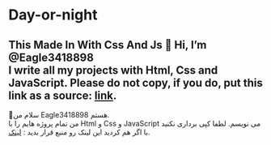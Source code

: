 # Day-or-night
This Made In With Css And Js
👋 Hi, I’m @Eagle3418898<br>
I write all my projects with Html, Css and JavaScript.
Please do not copy, if you do, put this link as a source: <a href="https://github.com/Eagle3418898">link</a>.
--------------------------------------------------------------------------------------------------------------------------------------------------------------------------
👋سلام من Eagle3418898 هستم.<br>
من تمام پروژه هایم را با Html و Css و JavaScript می نویسم.
لطفا کپی برداری نکنید با اگر هم کردید این لینک رو منبع قرار بدید : <a href="https://github.com/Eagle3418898">لینک</a>.
